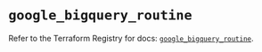 # `google_bigquery_routine`

Refer to the Terraform Registry for docs: [`google_bigquery_routine`](https://registry.terraform.io/providers/hashicorp/google/5.26.0/docs/resources/bigquery_routine).
